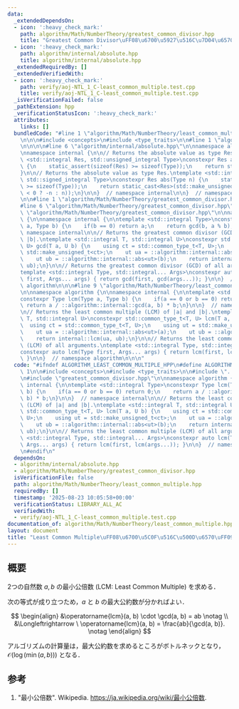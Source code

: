 ```yaml
---
data:
  _extendedDependsOn:
  - icon: ':heavy_check_mark:'
    path: algorithm/Math/NumberTheory/greatest_common_divisor.hpp
    title: "Greatest Common Divisor\uFF08\u6700\u5927\u516C\u7D04\u6570\uFF09"
  - icon: ':heavy_check_mark:'
    path: algorithm/internal/absolute.hpp
    title: algorithm/internal/absolute.hpp
  _extendedRequiredBy: []
  _extendedVerifiedWith:
  - icon: ':heavy_check_mark:'
    path: verify/aoj-NTL_1_C-least_common_multiple.test.cpp
    title: verify/aoj-NTL_1_C-least_common_multiple.test.cpp
  _isVerificationFailed: false
  _pathExtension: hpp
  _verificationStatusIcon: ':heavy_check_mark:'
  attributes:
    links: []
  bundledCode: "#line 1 \"algorithm/Math/NumberTheory/least_common_multiple.hpp\"\n\
    \n\n\n#include <concepts>\n#include <type_traits>\n\n#line 1 \"algorithm/internal/absolute.hpp\"\
    \n\n\n\n#line 6 \"algorithm/internal/absolute.hpp\"\n\nnamespace algorithm {\n\
    \nnamespace internal {\n\n// Returns the absolute value as type Res.\ntemplate\
    \ <std::integral Res, std::unsigned_integral Type>\nconstexpr Res abs(Type n)\
    \ {\n    static_assert(sizeof(Res) >= sizeof(Type));\n    return static_cast<Res>(n);\n\
    }\n\n// Returns the absolute value as type Res.\ntemplate <std::integral Res,\
    \ std::signed_integral Type>\nconstexpr Res abs(Type n) {\n    static_assert(sizeof(Res)\
    \ >= sizeof(Type));\n    return static_cast<Res>(std::make_unsigned_t<Type>(n\
    \ < 0 ? -n : n));\n}\n\n}  // namespace internal\n\n}  // namespace algorithm\n\
    \n\n#line 1 \"algorithm/Math/NumberTheory/greatest_common_divisor.hpp\"\n\n\n\n\
    #line 6 \"algorithm/Math/NumberTheory/greatest_common_divisor.hpp\"\n\n#line 8\
    \ \"algorithm/Math/NumberTheory/greatest_common_divisor.hpp\"\n\nnamespace algorithm\
    \ {\n\nnamespace internal {\n\ntemplate <std::integral Type>\nconstexpr Type gcd(Type\
    \ a, Type b) {\n    if(b == 0) return a;\n    return gcd(b, a % b);\n}\n\n}  //\
    \ namespace internal\n\n// Returns the greatest common divisor (GCD) of |a| and\
    \ |b|.\ntemplate <std::integral T, std::integral U>\nconstexpr std::common_type_t<T,\
    \ U> gcd(T a, U b) {\n    using ct = std::common_type_t<T, U>;\n    using ut =\
    \ std::make_unsigned_t<ct>;\n    ut ua = ::algorithm::internal::abs<ut>(a);\n\
    \    ut ub = ::algorithm::internal::abs<ut>(b);\n    return internal::gcd(ua,\
    \ ub);\n}\n\n// Returns the greatest common divisor (GCD) of all arguments.\n\
    template <std::integral Type, std::integral... Args>\nconstexpr auto gcd(Type\
    \ first, Args... args) { return gcd(first, gcd(args...)); }\n\n}  // namespace\
    \ algorithm\n\n\n#line 9 \"algorithm/Math/NumberTheory/least_common_multiple.hpp\"\
    \n\nnamespace algorithm {\n\nnamespace internal {\n\ntemplate <std::integral Type>\n\
    constexpr Type lcm(Type a, Type b) {\n    if(a == 0 or b == 0) return 0;\n   \
    \ return a / ::algorithm::internal::gcd(a, b) * b;\n}\n\n}  // namespace internal\n\
    \n// Returns the least common multiple (LCM) of |a| and |b|.\ntemplate <std::integral\
    \ T, std::integral U>\nconstexpr std::common_type_t<T, U> lcm(T a, U b) {\n  \
    \  using ct = std::common_type_t<T, U>;\n    using ut = std::make_unsigned_t<ct>;\n\
    \    ut ua = ::algorithm::internal::abs<ut>(a);\n    ut ub = ::algorithm::internal::abs<ut>(b);\n\
    \    return internal::lcm(ua, ub);\n}\n\n// Returns the least common multiple\
    \ (LCM) of all arguments.\ntemplate <std::integral Type, std::integral... Args>\n\
    constexpr auto lcm(Type first, Args... args) { return lcm(first, lcm(args...));\
    \ }\n\n}  // namespace algorithm\n\n\n"
  code: "#ifndef ALGORITHM_LEAST_COMMON_MULTIPLE_HPP\n#define ALGORITHM_LEAST_COMMON_MULTIPLE_HPP\
    \ 1\n\n#include <concepts>\n#include <type_traits>\n\n#include \"../../internal/absolute.hpp\"\
    \n#include \"greatest_common_divisor.hpp\"\n\nnamespace algorithm {\n\nnamespace\
    \ internal {\n\ntemplate <std::integral Type>\nconstexpr Type lcm(Type a, Type\
    \ b) {\n    if(a == 0 or b == 0) return 0;\n    return a / ::algorithm::internal::gcd(a,\
    \ b) * b;\n}\n\n}  // namespace internal\n\n// Returns the least common multiple\
    \ (LCM) of |a| and |b|.\ntemplate <std::integral T, std::integral U>\nconstexpr\
    \ std::common_type_t<T, U> lcm(T a, U b) {\n    using ct = std::common_type_t<T,\
    \ U>;\n    using ut = std::make_unsigned_t<ct>;\n    ut ua = ::algorithm::internal::abs<ut>(a);\n\
    \    ut ub = ::algorithm::internal::abs<ut>(b);\n    return internal::lcm(ua,\
    \ ub);\n}\n\n// Returns the least common multiple (LCM) of all arguments.\ntemplate\
    \ <std::integral Type, std::integral... Args>\nconstexpr auto lcm(Type first,\
    \ Args... args) { return lcm(first, lcm(args...)); }\n\n}  // namespace algorithm\n\
    \n#endif\n"
  dependsOn:
  - algorithm/internal/absolute.hpp
  - algorithm/Math/NumberTheory/greatest_common_divisor.hpp
  isVerificationFile: false
  path: algorithm/Math/NumberTheory/least_common_multiple.hpp
  requiredBy: []
  timestamp: '2025-08-23 10:05:58+00:00'
  verificationStatus: LIBRARY_ALL_AC
  verifiedWith:
  - verify/aoj-NTL_1_C-least_common_multiple.test.cpp
documentation_of: algorithm/Math/NumberTheory/least_common_multiple.hpp
layout: document
title: "Least Common Multiple\uFF08\u6700\u5C0F\u516C\u500D\u6570\uFF09"
---
```



## 概要

2つの自然数 $a, b$ の最小公倍数 (LCM: Least Common Multiple) を求める．

次の等式が成り立つため，$a$ と $b$ の最大公約数が分かればよい．

$$
\begin{align}
&\operatorname{lcm}(a, b) \cdot \gcd(a, b) = ab \notag \\
&\Longleftrightarrow \ \operatorname{lcm}(a, b) = \frac{ab}{\gcd(a, b)}. \notag
\end{align}
$$

アルゴリズムの計算量は，最大公約数を求めるところがボトルネックとなり，$\mathcal{O}(\log(\min(a,b)))$ となる．

## 参考

1. "最小公倍数". Wikipedia. <https://ja.wikipedia.org/wiki/最小公倍数>.
